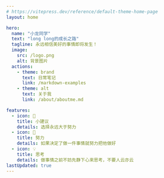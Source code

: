 ```yaml
---
# https://vitepress.dev/reference/default-theme-home-page
layout: home

hero:
  name: "小龙同学"
  text: "long long的成长之路"
  tagline: 永远相信美好的事情即将发生！
  image:
    src: /logo.png
    alt: 背景图片
  actions:
    - theme: brand
      text: 日常笔记
      link: /markdown-examples
    - theme: alt
      text: 关于我
      link: /about/aboutme.md

features:
  - icon: 🐞
    title: 小建议
    details: 选择永远大于努力 
  - icon: 📖
    title: 努力
    details: 如果决定了做一件事情就努力把他做好
  - icon: 💡
    title: 思考
    details: 做事情之前不妨先静下心来思考，不要人云亦云
lastUpdated: true
---
```

<!-- 添加到md文章末尾 -->
<confetti />
<VisitorPanel />



<style>
/*爱的魔力转圈圈*/
.m-home-layout .image-src:hover {
  transform: translate(-50%, -50%) rotate(666turn);
  transition: transform 59s 1s cubic-bezier(0.3, 0, 0.8, 1);
}


.m-home-layout .details small {
  opacity: 0.8;
}

.m-home-layout .bottom-small {
  display: block;
  margin-top: 2em;
  text-align: right;
}
</style>
